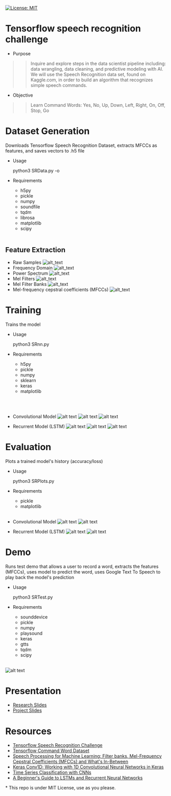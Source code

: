 [![License: MIT](https://img.shields.io/badge/License-MIT-yellow.svg)](https://github.com/mpc6/AudioRNN/blob/master/LICENSE.txt)
# Tensorflow speech recognition challenge

  - Purpose
  
  >><p>Inquire and explore steps in the data scientist pipeline including: data wrangling, data cleaning, and predictive modeling with AI. We   will use the Speech Recognition data set, found on Kaggle.com, in order to build an algorithm that recognizes simple speech commands. </p>

  - Objective
  
  >><p>Learn Command Words: Yes, No, Up, Down, Left, Right, On, Off, Stop, Go</p>

# Dataset Generation
  Downloads Tensorflow Speech Recognition Dataset, extracts MFCCs as features, and saves vectors to .h5 file
  
 - Usage

   <p>python3 SRData.py -o </p>

 - Requirements
    - h5py
    - pickle
    - numpy
    - soundfile
    - tqdm
    - librosa
    - matplotlib
    - scipy
  <br></br>
  
  ## Feature Extraction
 - Raw Samples
   ![alt_text](https://github.com/mpc6/SpeechRec/blob/master/DataVisualizationImages/AudioWave.png)
 - Frequency Domain
   ![alt_text](https://github.com/mpc6/SpeechRec/blob/master/DataVisualizationImages/Spectrum.png)
 - Power Spectrum
   ![alt_text](https://github.com/mpc6/SpeechRec/blob/master/DataVisualizationImages/PowerSpectrum.png)
 - Mel Filters
   ![alt_text](https://github.com/mpc6/SpeechRec/blob/master/DataVisualizationImages/MelFilters.png)
 - Mel Filter Banks
   ![alt_text](https://github.com/mpc6/SpeechRec/blob/master/DataVisualizationImages/MelSpectra.png)
 - Mel-frequency cepstral coefficients (MFCCs)
   ![alt_text](https://github.com/mpc6/SpeechRec/blob/master/DataVisualizationImages/MFCCcoefficients.png)
   
   
# Training
  Trains the model
  
 - Usage

   <p>python3 SRnn.py</p>

 - Requirements
    - h5py
    - pickle
    - numpy
    - sklearn
    - keras
    - matplotlib

  <br></br>
 - Convolutional Model
  ![alt text](https://github.com/mpc6/SpeechRec/blob/master/DataVisualizationImages/CNNmodel.png "CNN Model")
  ![alt text](https://github.com/mpc6/SpeechRec/blob/master/DataVisualizationImages/AccuracyCNN.png "Training and Validation Accuracy")
  ![alt text](https://github.com/mpc6/SpeechRec/blob/master/DataVisualizationImages/LossCNN.png "Training and Validation Loss")
  
 - Recurrent Model (LSTM)
  ![alt text](https://github.com/mpc6/SpeechRec/blob/master/DataVisualizationImages/RNNmodel.png "RNN Model")
  ![alt text](https://github.com/mpc6/SpeechRec/blob/master/DataVisualizationImages/AccuracyRNN.png "Training and Validation Accuracy")
  ![alt text](https://github.com/mpc6/SpeechRec/blob/master/DataVisualizationImages/LossRNN.png "Training and Validation Loss")

# Evaluation
  Plots a trained model's history (accuracy/loss)
  
 - Usage

   <p>python3 SRPlots.py <model_file></p>

 - Requirements
    - pickle
    - matplotlib
  <br></br>
  
 - Convolutional Model
  ![alt text](https://github.com/mpc6/SpeechRec/blob/master/DataVisualizationImages/AccuracyCNN.png "Training and Validation Accuracy")
  ![alt text](https://github.com/mpc6/SpeechRec/blob/master/DataVisualizationImages/LossCNN.png "Training and Validation Loss")
  
 - Recurrent Model (LSTM)
  ![alt text](https://github.com/mpc6/SpeechRec/blob/master/DataVisualizationImages/AccuracyRNN.png "Training and Validation Accuracy")
  ![alt text](https://github.com/mpc6/SpeechRec/blob/master/DataVisualizationImages/LossRNN.png "Training and Validation Loss")
  
# Demo
  Runs test demo that allows a user to record a word, extracts the features (MFCCs), uses model to predict the word, uses Google Text To   Speech to play back the model's prediction
  
 - Usage

   <p>python3 SRTest.py <model_file></p>

 - Requirements
    - sounddevice
    - pickle
    - numpy
    - playsound
    - keras
    - gtts
    - tqdm
    - scipy
    <br></br>
    
  ![alt text](https://github.com/mpc6/SpeechRec/blob/master/DataVisualizationImages/Recording.png "Demo Program")
  
# Presentation
  - [Research Slides](https://docs.google.com/presentation/d/1Y0GeGzcjNZaEwUKqFNz6XXiSq94oDpOGp4fgnUxdDTg/edit?usp=sharing)
  - [Project Slides](https://docs.google.com/presentation/d/1yGEzSyJ9kr97wDnjVuW-BfNnlgVCIJRGiUEYGF7TBjI/edit?usp=sharing)
    
# Resources
  - [Tensorflow Speech Recognition Challenge](https://www.kaggle.com/c/tensorflow-speech-recognition-challenge)
  - [Tensorflow Command Word Dataset](http://download.tensorflow.org/data/speech_commands_v0.01.tar.gz)
  - [Speech Processing for Machine Learning: Filter banks, Mel-Frequency Cepstral Coefficients (MFCCs) and What's In-Between](https://haythamfayek.com/2016/04/21/speech-processing-for-machine-learning.html)
  - [Keras Conv1D: Working with 1D Convolutional Neural Networks in Keras](https://missinglink.ai/guides/deep-learning-frameworks/keras-conv1d-working-1d-convolutional-neural-networks-keras/)
  - [Time Series Classification with CNNs](https://machinelearningmastery.com/cnn-models-for-human-activity-recognition-time-series-classification/)
  - [A Beginner's Guide to LSTMs and Recurrent Neural Networks](https://skymind.com/wiki/lstm)
  
  \* This repo is under MIT License, use as you please.
